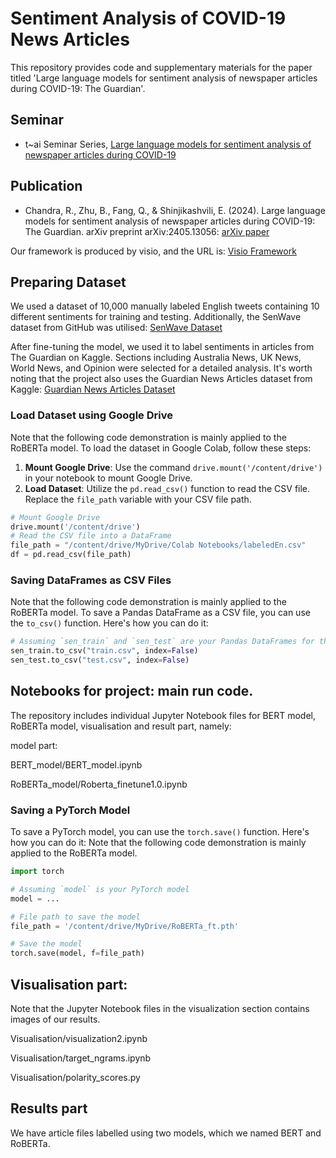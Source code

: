 # Sentiment Analysis of COVID-19 News Articles

This repository provides code and supplementary materials for the paper titled 'Large language models for sentiment analysis of newspaper articles during COVID-19: The Guardian'.

## Seminar
* t~ai Seminar Series, [Large language models for sentiment analysis of newspaper articles during COVID-19](https://www.youtube.com/watch?v=TU6Vvoj4U5Y)

## Publication
* Chandra, R., Zhu, B., Fang, Q., & Shinjikashvili, E. (2024). Large language models for sentiment analysis of newspaper articles during COVID-19: The Guardian. arXiv preprint arXiv:2405.13056: [arXiv paper](https://arxiv.org/abs/2405.13056)

Our framework is produced by visio, and the URL is: [Visio Framework](https://unsw-my.sharepoint.com/:u:/g/personal/z5427897_ad_unsw_edu_au/EW4Py1_GtdtLhjuj5xHRWjYBWmh_vkWNVqkMFsQkK0wwmw?e=yvtldM)

## Preparing Dataset

We used a dataset of 10,000 manually labeled English tweets containing 10 different sentiments for training and testing. Additionally, the SenWave dataset from GitHub was utilised: 
[SenWave Dataset](https://github.com/gitdevqiang/SenWave?tab=readme-ov-file#senwave-a-fine-grained-sentiment-analysis-dataset-for-covid-19-tweets)

After fine-tuning the model, we used it to label sentiments in articles from The Guardian on Kaggle. Sections including Australia News, UK News, World News, and Opinion were selected 
for a detailed analysis. It's worth noting that the project also uses the Guardian News Articles dataset from Kaggle: 
[Guardian News Articles Dataset](https://www.kaggle.com/datasets/adityakharosekar2/guardian-news-articles)

### Load Dataset using Google Drive
Note that the following code demonstration is mainly applied to the RoBERTa model.
To load the dataset in Google Colab, follow these steps:

1. **Mount Google Drive**: Use the command `drive.mount('/content/drive')` in your notebook to mount Google Drive.
2. **Load Dataset**: Utilize the `pd.read_csv()` function to read the CSV file. Replace the `file_path` variable with your CSV file path.

```python
# Mount Google Drive
drive.mount('/content/drive')
# Read the CSV file into a DataFrame
file_path = "/content/drive/MyDrive/Colab Notebooks/labeledEn.csv"
df = pd.read_csv(file_path)
```
### Saving DataFrames as CSV Files
Note that the following code demonstration is mainly applied to the RoBERTa model.
To save a Pandas DataFrame as a CSV file, you can use the `to_csv()` function. Here's how you can do it:

```python
# Assuming `sen_train` and `sen_test` are your Pandas DataFrames for the training and testing sets
sen_train.to_csv("train.csv", index=False)
sen_test.to_csv("test.csv", index=False)
```


## Notebooks for project: main run code.
The repository includes individual Jupyter Notebook files for BERT model, RoBERTa model, visualisation and result part, namely:

model part:

BERT_model/BERT_model.ipynb

RoBERTa_model/Roberta_finetune1.0.ipynb

### Saving a PyTorch Model

To save a PyTorch model, you can use the `torch.save()` function. Here's how you can do it:
Note that the following code demonstration is mainly applied to the RoBERTa model.
```python
import torch

# Assuming `model` is your PyTorch model
model = ...

# File path to save the model
file_path = '/content/drive/MyDrive/RoBERTa_ft.pth'

# Save the model
torch.save(model, f=file_path)
```

## Visualisation part:

Note that the Jupyter Notebook files in the visualization section contains images of our results.

Visualisation/visualization2.ipynb

Visualisation/target_ngrams.ipynb

Visualisation/polarity_scores.py

## Results part

We have article files labelled using two models, which we named BERT and RoBERTa.
